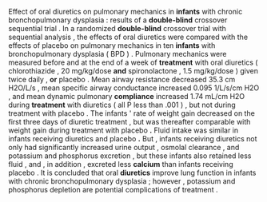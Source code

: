 Effect of oral diuretics on pulmonary mechanics in **infants** with chronic bronchopulmonary dysplasia : results of a **double-blind** crossover sequential trial . In a randomized **double-blind** crossover trial with sequential analysis , the effects of oral diuretics were compared with the effects of placebo on pulmonary mechanics in ten **infants** with bronchopulmonary dysplasia ( BPD ) . Pulmonary mechanics were measured before and at the end of a week of **treatment** with oral diuretics ( chlorothiazide , 20 mg/kg/dose **and** spironolactone , 1.5 mg/kg/dose ) given twice daily , **or** placebo . Mean airway resistance decreased 35.3 cm H2O/L/s , mean specific airway conductance increased 0.095 1/L/s/cm H2O , and mean dynamic pulmonary **compliance** increased 1.74 mL/cm H2O during **treatment** with diuretics ( all P less than .001 ) , but not during treatment with placebo . The infants ' rate of weight gain decreased on the first three days of diuretic treatment , but was thereafter comparable with weight gain during treatment with placebo **.** Fluid intake was similar in infants receiving diuretics and placebo **.** But , infants receiving diuretics not only had significantly increased urine output , osmolal clearance , and potassium and phosphorus excretion , but these infants also retained less fluid , and , in addition , excreted less **calcium** than infants receiving placebo . It is concluded that oral **diuretics** improve lung function in infants with chronic bronchopulmonary dysplasia ; however , potassium and phosphorus depletion are potential complications of treatment . 